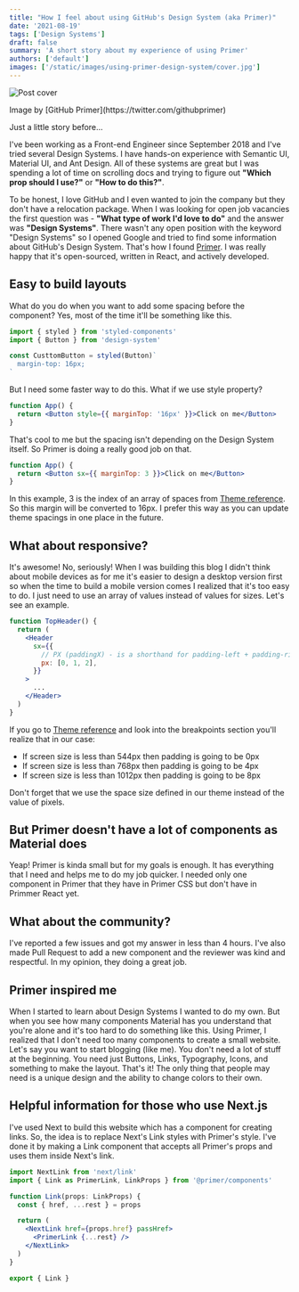 ```yaml
---
title: "How I feel about using GitHub's Design System (aka Primer)"
date: '2021-08-19'
tags: ['Design Systems']
draft: false
summary: 'A short story about my experience of using Primer'
authors: ['default']
images: ['/static/images/using-primer-design-system/cover.jpg']
---
```


![Post cover](/static/images/using-primer-design-system/cover.jpg)

<p>
  Image by [GitHub Primer](https://twitter.com/githubprimer)
</p>

Just a little story before...

I've been working as a Front-end Engineer since September 2018 and I've tried several Design Systems. I have hands-on experience with Semantic UI, Material UI, and Ant Design. All of these systems are great but I was spending a lot of time on scrolling docs and trying to figure out **"Which prop should I use?"** or **"How to do this?"**.

To be honest, I love GitHub and I even wanted to join the company but they don't have a relocation package. When I was looking for open job vacancies the first question was - **"What type of work I'd love to do"** and the answer was **"Design Systems"**. There wasn't any open position with the keyword "Design Systems" so I opened Google and tried to find some information about GitHub's Design System. That's how I found [Primer](http://github.com/primer/). I was really happy that it's open-sourced, written in React, and actively developed.

## Easy to build layouts

What do you do when you want to add some spacing before the component? Yes, most of the time it'll be something like this.

```jsx
import { styled } from 'styled-components'
import { Button } from 'design-system'

const CusttomButton = styled(Button)`
  margin-top: 16px;
`
```

But I need some faster way to do this. What if we use style property?

```jsx
function App() {
  return <Button style={{ marginTop: '16px' }}>Click on me</Button>
}
```

That's cool to me but the spacing isn't depending on the Design System itself. So Primer is doing a really good job on that.

```jsx
function App() {
  return <Button sx={{ marginTop: 3 }}>Click on me</Button>
}
```

In this example, 3 is the index of an array of spaces from [Theme reference](https://primer.style/react/theme-reference). So this margin will be converted to 16px. I prefer this way as you can update theme spacings in one place in the future.

## What about responsive?

It's awesome! No, seriously! When I was building this blog I didn't think about mobile devices as for me it's easier to design a desktop version first so when the time to build a mobile version comes I realized that it's too easy to do. I just need to use an array of values instead of values for sizes. Let's see an example.

```jsx
function TopHeader() {
  return (
    <Header
      sx={{
        // PX (paddingX) - is a shorthand for padding-left + padding-right
        px: [0, 1, 2],
      }}
    >
      ...
    </Header>
  )
}
```

If you go to [Theme reference](https://primer.style/react/theme-reference) and look into the breakpoints section you'll realize that in our case:

- If screen size is less than 544px then padding is going to be 0px
- If screen size is less than 768px then padding is going to be 4px
- If screen size is less than 1012px then padding is going to be 8px

Don't forget that we use the space size defined in our theme instead of the value of pixels.

## But Primer doesn't have a lot of components as Material does

Yeap! Primer is kinda small but for my goals is enough. It has everything that I need and helps me to do my job quicker. I needed only one component in Primer that they have in Primer CSS but don't have in Primmer React yet.

## What about the community?

I've reported a few issues and got my answer in less than 4 hours. I've also made Pull Request to add a new component and the reviewer was kind and respectful. In my opinion, they doing a great job.

## Primer inspired me

When I started to learn about Design Systems I wanted to do my own. But when you see how many components Material has you understand that you're alone and it's too hard to do something like this. Using Primer, I realized that I don't need too many components to create a small website. Let's say you want to start blogging (like me). You don't need a lot of stuff at the beginning. You need just Buttons, Links, Typography, Icons, and something to make the layout. That's it! The only thing that people may need is a unique design and the ability to change colors to their own.

## Helpful information for those who use Next.js

I've used Next to build this website which has a component for creating links. So, the idea is to replace Next's Link styles with Primer's style. I've done it by making a Link component that accepts all Primer's props and uses them inside Next's link.

```jsx
import NextLink from 'next/link'
import { Link as PrimerLink, LinkProps } from '@primer/components'

function Link(props: LinkProps) {
  const { href, ...rest } = props

  return (
    <NextLink href={props.href} passHref>
      <PrimerLink {...rest} />
    </NextLink>
  )
}

export { Link }
```
